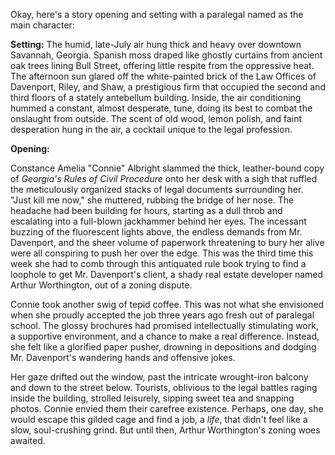 Okay, here's a story opening and setting with a paralegal named as the main character:

**Setting:** The humid, late-July air hung thick and heavy over downtown Savannah, Georgia. Spanish moss draped like ghostly curtains from ancient oak trees lining Bull Street, offering little respite from the oppressive heat. The afternoon sun glared off the white-painted brick of the Law Offices of Davenport, Riley, and Shaw, a prestigious firm that occupied the second and third floors of a stately antebellum building. Inside, the air conditioning hummed a constant, almost desperate, tune, doing its best to combat the onslaught from outside. The scent of old wood, lemon polish, and faint desperation hung in the air, a cocktail unique to the legal profession.

**Opening:**

Constance Amelia "Connie" Albright slammed the thick, leather-bound copy of *Georgia's Rules of Civil Procedure* onto her desk with a sigh that ruffled the meticulously organized stacks of legal documents surrounding her. "Just kill me now," she muttered, rubbing the bridge of her nose. The headache had been building for hours, starting as a dull throb and escalating into a full-blown jackhammer behind her eyes. The incessant buzzing of the fluorescent lights above, the endless demands from Mr. Davenport, and the sheer volume of paperwork threatening to bury her alive were all conspiring to push her over the edge. This was the third time this week she had to comb through this antiquated rule book trying to find a loophole to get Mr. Davenport's client, a shady real estate developer named Arthur Worthington, out of a zoning dispute.

Connie took another swig of tepid coffee. This was not what she envisioned when she proudly accepted the job three years ago fresh out of paralegal school. The glossy brochures had promised intellectually stimulating work, a supportive environment, and a chance to make a real difference. Instead, she felt like a glorified paper pusher, drowning in depositions and dodging Mr. Davenport's wandering hands and offensive jokes.

Her gaze drifted out the window, past the intricate wrought-iron balcony and down to the street below. Tourists, oblivious to the legal battles raging inside the building, strolled leisurely, sipping sweet tea and snapping photos. Connie envied them their carefree existence. Perhaps, one day, she would escape this gilded cage and find a job, a *life*, that didn't feel like a slow, soul-crushing grind. But until then, Arthur Worthington's zoning woes awaited.
